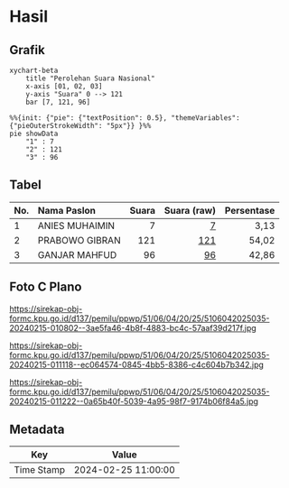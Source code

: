 # Hasil

## Grafik

```mermaid
xychart-beta
    title "Perolehan Suara Nasional"
    x-axis [01, 02, 03]
    y-axis "Suara" 0 --> 121
    bar [7, 121, 96]
```

```mermaid
%%{init: {"pie": {"textPosition": 0.5}, "themeVariables": {"pieOuterStrokeWidth": "5px"}} }%%
pie showData
    "1" : 7
    "2" : 121
    "3" : 96
```

## Tabel

| No. | Nama Paslon    | Suara | Suara (raw) | Persentase |
|:--- |:-------------- | -----:| -----------:| ----------:|
| 1   | ANIES MUHAIMIN | 7     | [7][p-1]    | 3,13       |
| 2   | PRABOWO GIBRAN | 121   | [121][p-2]  | 54,02      |
| 3   | GANJAR MAHFUD  | 96    | [96][p-3]   | 42,86      |


[p-1]: https://github.com/gigit-pemilu/pemilu-2024/blob/main/pilpres/hitung-suara/sub/51-bali/sub/06-bangli/sub/04-kintamani/sub/2025-songan-b/sub/035-tps/sub/paslon-1.txt
[p-2]: https://github.com/gigit-pemilu/pemilu-2024/blob/main/pilpres/hitung-suara/sub/51-bali/sub/06-bangli/sub/04-kintamani/sub/2025-songan-b/sub/035-tps/sub/paslon-2.txt
[p-3]: https://github.com/gigit-pemilu/pemilu-2024/blob/main/pilpres/hitung-suara/sub/51-bali/sub/06-bangli/sub/04-kintamani/sub/2025-songan-b/sub/035-tps/sub/paslon-3.txt

## Foto C Plano

https://sirekap-obj-formc.kpu.go.id/d137/pemilu/ppwp/51/06/04/20/25/5106042025035-20240215-010802--3ae5fa46-4b8f-4883-bc4c-57aaf39d217f.jpg

https://sirekap-obj-formc.kpu.go.id/d137/pemilu/ppwp/51/06/04/20/25/5106042025035-20240215-011118--ec064574-0845-4bb5-8386-c4c604b7b342.jpg

https://sirekap-obj-formc.kpu.go.id/d137/pemilu/ppwp/51/06/04/20/25/5106042025035-20240215-011222--0a65b40f-5039-4a95-98f7-9174b06f84a5.jpg


## Metadata

| Key        | Value               |
| ---------- | ------------------- |
| Time Stamp | 2024-02-25 11:00:00 |



